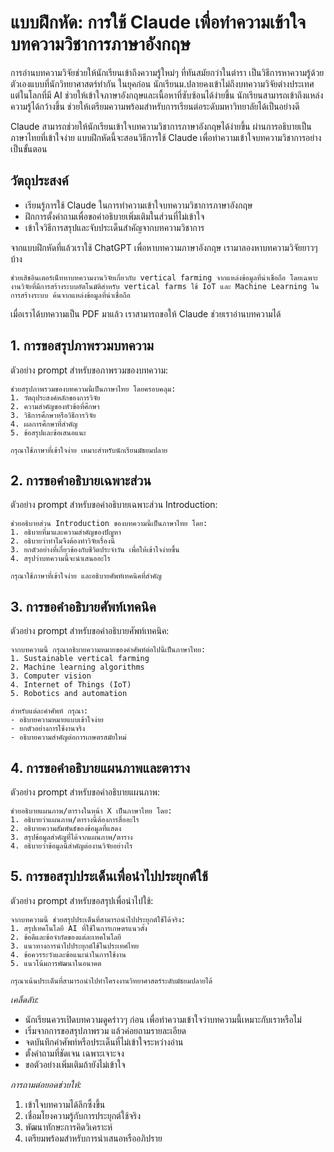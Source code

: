 # แบบฝึกหัด: การใช้ Claude เพื่อทำความเข้าใจบทความวิชาการภาษาอังกฤษ

การอ่านบทความวิจัยช่วยให้นักเรียนเข้าถึงความรู้ใหม่ๆ ที่ทันสมัยกว่าในตำรา เป็นวิธีการหาความรู้ด้วยตัวเองแบบที่นักวิทยาศาสตร์ทำกัน ในยุคก่อน นักเรียนม.ปลายคงเข้าไม่ถึงบทความวิจัยต่างประเทศ แต่ในโลกที่มี AI ช่วยให้เข้าใจภาษาอังกฤษและเนื้อหาที่ซับซ้อนได้ง่ายขึ้น นักเรียนสามารถเข้าถึงแหล่งความรู้ได้กว้างขึ้น ช่วยให้เตรียมความพร้อมสำหรับการเรียนต่อระดับมหาวิทยาลัยได้เป็นอย่างดี

Claude สามารถช่วยให้นักเรียนเข้าใจบทความวิชาการภาษาอังกฤษได้ง่ายขึ้น ผ่านการอธิบายเป็นภาษาไทยที่เข้าใจง่าย แบบฝึกหัดนี้จะสอนวิธีการใช้ Claude เพื่อทำความเข้าใจบทความวิชาการอย่างเป็นขั้นตอน

## วัตถุประสงค์
- เรียนรู้การใช้ Claude ในการทำความเข้าใจบทความวิชาการภาษาอังกฤษ
- ฝึกการตั้งคำถามเพื่อขอคำอธิบายเพิ่มเติมในส่วนที่ไม่เข้าใจ
- เข้าใจวิธีการสรุปและจับประเด็นสำคัญจากบทความวิชาการ

จากแบบฝึกหัดที่แล้วเราใช้ ChatGPT เพื่อหาบทความภาษาอังกฤษ เรามาลองหาบทความวิจัยยาวๆ บ้าง

```
ช่วยเสิชอินเตอร์เน็ทหาบทความงานวิจัยเกี่ยวกับ vertical farming จากแหล่งข้อมูลที่น่าเชื่อถือ โดยเฉพาะงานวิจัยที่มีการสร้างระบบอัตโนมัติสำหรับ vertical farms ใช้ IoT และ Machine Learning ในการสร้างระบบ ค้นจากแหล่งข้อมูลที่น่าเชื่อถือ
```

เมื่อเราได้บทความเป็น PDF มาแล้ว เราสามารถขอให้ Claude ช่วยเราอ่านบทความได้ 

## 1. การขอสรุปภาพรวมบทความ

ตัวอย่าง prompt สำหรับขอภาพรวมของบทความ:
```
ช่วยสรุปภาพรวมของบทความนี้เป็นภาษาไทย โดยครอบคลุม:
1. วัตถุประสงค์หลักของการวิจัย
2. ความสำคัญของหัวข้อที่ศึกษา
3. วิธีการศึกษาหรือวิธีการวิจัย
4. ผลการศึกษาที่สำคัญ
5. ข้อสรุปและข้อเสนอแนะ

กรุณาใช้ภาษาที่เข้าใจง่าย เหมาะสำหรับนักเรียนมัธยมปลาย
```

## 2. การขอคำอธิบายเฉพาะส่วน

ตัวอย่าง prompt สำหรับขอคำอธิบายเฉพาะส่วน Introduction:
```
ช่วยอธิบายส่วน Introduction ของบทความนี้เป็นภาษาไทย โดย:
1. อธิบายที่มาและความสำคัญของปัญหา
2. อธิบายว่าทำไมจึงต้องทำวิจัยเรื่องนี้
3. ยกตัวอย่างที่เกี่ยวข้องกับชีวิตประจำวัน เพื่อให้เข้าใจง่ายขึ้น
4. สรุปว่าบทความนี้จะนำเสนออะไร

กรุณาใช้ภาษาที่เข้าใจง่าย และอธิบายศัพท์เทคนิคที่สำคัญ
```

## 3. การขอคำอธิบายศัพท์เทคนิค

ตัวอย่าง prompt สำหรับขอคำอธิบายศัพท์เทคนิค:
```
จากบทความนี้ กรุณาอธิบายความหมายของคำศัพท์ต่อไปนี้เป็นภาษาไทย:
1. Sustainable vertical farming
2. Machine learning algorithms
3. Computer vision
4. Internet of Things (IoT)
5. Robotics and automation

สำหรับแต่ละคำศัพท์ กรุณา:
- อธิบายความหมายแบบเข้าใจง่าย
- ยกตัวอย่างการใช้งานจริง
- อธิบายความสำคัญต่อการเกษตรสมัยใหม่
```

## 4. การขอคำอธิบายแผนภาพและตาราง

ตัวอย่าง prompt สำหรับขอคำอธิบายแผนภาพ:
```
ช่วยอธิบายแผนภาพ/ตารางในหน้า X เป็นภาษาไทย โดย:
1. อธิบายว่าแผนภาพ/ตารางนี้ต้องการสื่ออะไร
2. อธิบายความสัมพันธ์ของข้อมูลที่แสดง
3. สรุปข้อมูลสำคัญที่ได้จากแผนภาพ/ตาราง
4. อธิบายว่าข้อมูลนี้สำคัญต่องานวิจัยอย่างไร
```

## 5. การขอสรุปประเด็นเพื่อนำไปประยุกต์ใช้

ตัวอย่าง prompt สำหรับขอสรุปเพื่อนำไปใช้:
```
จากบทความนี้ ช่วยสรุปประเด็นที่สามารถนำไปประยุกต์ใช้ได้จริง:
1. สรุปเทคโนโลยี AI ที่ใช้ในการเกษตรแนวตั้ง
2. ข้อดีและข้อจำกัดของแต่ละเทคโนโลยี
3. แนวทางการนำไปประยุกต์ใช้ในประเทศไทย
4. ข้อควรระวังและข้อแนะนำในการใช้งาน
5. แนวโน้มการพัฒนาในอนาคต

กรุณาเน้นประเด็นที่สามารถนำไปทำโครงงานวิทยาศาสตร์ระดับมัธยมปลายได้
```

*เคล็ดลับ:*
- นักเรียนควรเปิดบทความดูคร่าวๆ ก่อน เพื่อทำความเข้าใจว่าบทความนี้เหมาะกับเราหรือไม่
- เริ่มจากการขอสรุปภาพรวม แล้วค่อยถามรายละเอียด
- จดบันทึกคำศัพท์หรือประเด็นที่ไม่เข้าใจระหว่างอ่าน
- ตั้งคำถามที่ชัดเจน เฉพาะเจาะจง
- ขอตัวอย่างเพิ่มเติมถ้ายังไม่เข้าใจ

*การถามต่อยอดช่วยให้:*
1. เข้าใจบทความได้ลึกซึ้งขึ้น
2. เชื่อมโยงความรู้กับการประยุกต์ใช้จริง
3. พัฒนาทักษะการคิดวิเคราะห์
4. เตรียมพร้อมสำหรับการนำเสนอหรืออภิปราย
